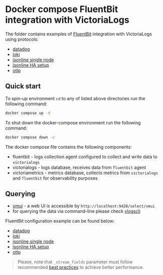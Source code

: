 # Docker compose FluentBit integration with VictoriaLogs

The folder contains examples of [FluentBit](https://docs.fluentbit.io/manual) integration with VictoriaLogs using protocols:

* [datadog](./datadog)
* [loki](./loki)
* [jsonline single node](./jsonline)
* [jsonline HA setup](./jsonline-ha)
* [otlp](./otlp)

## Quick start

To spin-up environment `cd` to any of listed above directories run the following command:
```sh
docker compose up -d 
```

To shut down the docker-compose environment run the following command:
```sh
docker compose down -v
```

The docker compose file contains the following components:

* fluentbit - logs collection agent configured to collect and write data to `victorialogs`
* victorialogs - logs database, receives data from `fluentbit` agent
* victoriametrics - metrics database, collects metrics from `victorialogs` and `fluentbit` for observability purposes

## Querying

* [vmui](https://docs.victoriametrics.com/victorialogs/querying/#vmui) - a web UI is accessible by `http://localhost:9428/select/vmui`
* for querying the data via command-line please check [vlogscli](https://docs.victoriametrics.com/victorialogs/querying/#command-line)

FluentBit configuration example can be found below:
* [datadog](./datadog/fluent-bit.conf)
* [loki](./loki/fluent-bit.conf)
* [jsonline single node](./jsonline/fluent-bit.conf)
* [jsonline HA setup](./jsonline-ha/fluent-bit.conf)
* [otlp](./otlp/fluent-bit.conf)

> Please, note that `_stream_fields` parameter must follow recommended [best practices](https://docs.victoriametrics.com/victorialogs/keyconcepts/#stream-fields) to achieve better performance.
